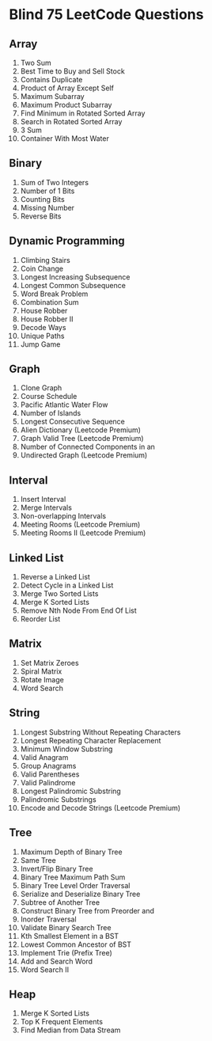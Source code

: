# Blind 75 LeetCode Questions

## Array
1. Two Sum
2. Best Time to Buy and Sell Stock
3. Contains Duplicate
4. Product of Array Except Self
5. Maximum Subarray
6. Maximum Product Subarray
7. Find Minimum in Rotated Sorted Array
8. Search in Rotated Sorted Array
9. 3 Sum
10. Container With Most Water

## Binary
1. Sum of Two Integers
2. Number of 1 Bits
3. Counting Bits
4. Missing Number
5. Reverse Bits

## Dynamic Programming
1. Climbing Stairs
2. Coin Change
3. Longest Increasing Subsequence
4. Longest Common Subsequence
5. Word Break Problem
6. Combination Sum
7. House Robber
8. House Robber II
9. Decode Ways
10. Unique Paths
11. Jump Game

## Graph
1. Clone Graph
2. Course Schedule
3. Pacific Atlantic Water Flow
4. Number of Islands
5. Longest Consecutive Sequence
6. Alien Dictionary (Leetcode Premium)
7. Graph Valid Tree (Leetcode Premium)
8. Number of Connected Components in an 
9. Undirected Graph (Leetcode Premium)

## Interval
1. Insert Interval
2. Merge Intervals
3. Non-overlapping Intervals
4. Meeting Rooms (Leetcode Premium)
5. Meeting Rooms II (Leetcode Premium)

## Linked List
1. Reverse a Linked List
2. Detect Cycle in a Linked List
3. Merge Two Sorted Lists
4. Merge K Sorted Lists
5. Remove Nth Node From End Of List
6. Reorder List

## Matrix
1. Set Matrix Zeroes
2. Spiral Matrix
3. Rotate Image
4. Word Search

## String
1. Longest Substring Without Repeating Characters
2. Longest Repeating Character Replacement
3. Minimum Window Substring
4. Valid Anagram
5. Group Anagrams
6. Valid Parentheses
7. Valid Palindrome
8. Longest Palindromic Substring
9. Palindromic Substrings
10. Encode and Decode Strings (Leetcode Premium)

## Tree
1. Maximum Depth of Binary Tree
2. Same Tree
3. Invert/Flip Binary Tree
4. Binary Tree Maximum Path Sum
5. Binary Tree Level Order Traversal
6. Serialize and Deserialize Binary Tree
7. Subtree of Another Tree
8. Construct Binary Tree from Preorder and 
9. Inorder Traversal
10. Validate Binary Search Tree
11. Kth Smallest Element in a BST
12. Lowest Common Ancestor of BST
13. Implement Trie (Prefix Tree)
14. Add and Search Word
15. Word Search II

## Heap
1. Merge K Sorted Lists
2. Top K Frequent Elements
3. Find Median from Data Stream